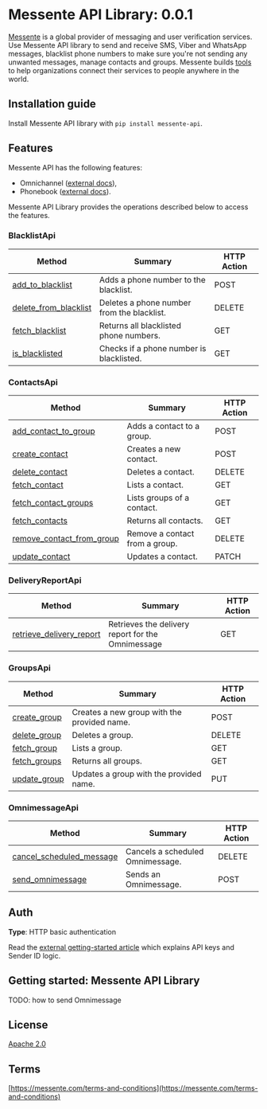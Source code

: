# Messente API Library: 0.0.1

[Messente](https://messente.com) is a global provider of messaging and user verification services. Use Messente API library to send and receive SMS, Viber and WhatsApp messages, blacklist phone numbers to make sure you&#39;re not sending any unwanted messages, manage contacts and groups.  Messente builds [tools](https://messente.com/documentation) to help organizations connect their services to people anywhere in the world.

## Installation guide

Install Messente API library with `pip install messente-api`.

## Features

Messente API has the following features:

- Omnichannel ([external docs](https://messente.com/omnichannel-api)),
- Phonebook ([external docs](https://messente.com/phonebook-api)).

Messente API Library provides the operations described below to access the features.


### BlacklistApi

Method | Summary | HTTP Action
------------- | ------------- | -------------
[add_to_blacklist](docs/BlacklistApi.md#add_to_blacklist) | Adds a phone number to the blacklist. | POST
[delete_from_blacklist](docs/BlacklistApi.md#delete_from_blacklist) | Deletes a phone number from the blacklist. | DELETE
[fetch_blacklist](docs/BlacklistApi.md#fetch_blacklist) | Returns all blacklisted phone numbers. | GET
[is_blacklisted](docs/BlacklistApi.md#is_blacklisted) | Checks if a phone number is blacklisted. | GET

### ContactsApi

Method | Summary | HTTP Action
------------- | ------------- | -------------
[add_contact_to_group](docs/ContactsApi.md#add_contact_to_group) | Adds a contact to a group. | POST
[create_contact](docs/ContactsApi.md#create_contact) | Creates a new contact. | POST
[delete_contact](docs/ContactsApi.md#delete_contact) | Deletes a contact. | DELETE
[fetch_contact](docs/ContactsApi.md#fetch_contact) | Lists a contact. | GET
[fetch_contact_groups](docs/ContactsApi.md#fetch_contact_groups) | Lists groups of a contact. | GET
[fetch_contacts](docs/ContactsApi.md#fetch_contacts) | Returns all contacts. | GET
[remove_contact_from_group](docs/ContactsApi.md#remove_contact_from_group) | Remove a contact from a group. | DELETE
[update_contact](docs/ContactsApi.md#update_contact) | Updates a contact. | PATCH

### DeliveryReportApi

Method | Summary | HTTP Action
------------- | ------------- | -------------
[retrieve_delivery_report](docs/DeliveryReportApi.md#retrieve_delivery_report) | Retrieves the delivery report for the Omnimessage | GET

### GroupsApi

Method | Summary | HTTP Action
------------- | ------------- | -------------
[create_group](docs/GroupsApi.md#create_group) | Creates a new group with the provided name. | POST
[delete_group](docs/GroupsApi.md#delete_group) | Deletes a group. | DELETE
[fetch_group](docs/GroupsApi.md#fetch_group) | Lists a group. | GET
[fetch_groups](docs/GroupsApi.md#fetch_groups) | Returns all groups. | GET
[update_group](docs/GroupsApi.md#update_group) | Updates a group with the provided name. | PUT

### OmnimessageApi

Method | Summary | HTTP Action
------------- | ------------- | -------------
[cancel_scheduled_message](docs/OmnimessageApi.md#cancel_scheduled_message) | Cancels a scheduled Omnimessage. | DELETE
[send_omnimessage](docs/OmnimessageApi.md#send_omnimessage) | Sends an Omnimessage. | POST

## Auth

**Type**: HTTP basic authentication

Read the [external getting-started article](https://messente.com/documentation/getting-started) which explains API keys and Sender ID logic.

## Getting started: Messente API Library

TODO: how to send Omnimessage

## License

[Apache 2.0](http://www.apache.org/licenses/LICENSE-2.0.html)

## Terms

[https://messente.com/terms-and-conditions](https://messente.com/terms-and-conditions)
